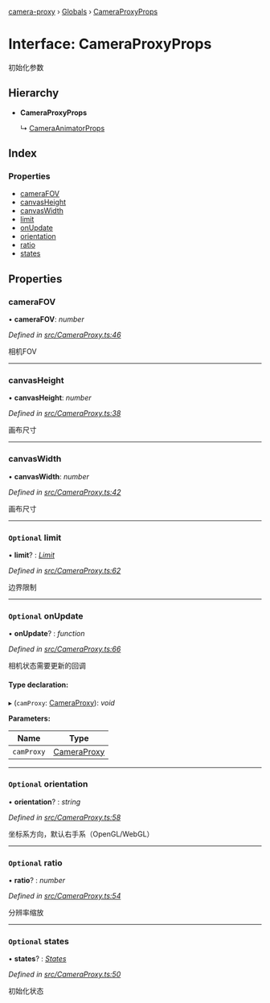 [camera-proxy](../README.md) › [Globals](../globals.md) › [CameraProxyProps](cameraproxyprops.md)

# Interface: CameraProxyProps

初始化参数

## Hierarchy

* **CameraProxyProps**

  ↳ [CameraAnimatorProps](cameraanimatorprops.md)

## Index

### Properties

* [cameraFOV](cameraproxyprops.md#camerafov)
* [canvasHeight](cameraproxyprops.md#canvasheight)
* [canvasWidth](cameraproxyprops.md#canvaswidth)
* [limit](cameraproxyprops.md#optional-limit)
* [onUpdate](cameraproxyprops.md#optional-onupdate)
* [orientation](cameraproxyprops.md#optional-orientation)
* [ratio](cameraproxyprops.md#optional-ratio)
* [states](cameraproxyprops.md#optional-states)

## Properties

###  cameraFOV

• **cameraFOV**: *number*

*Defined in [src/CameraProxy.ts:46](https://github.com/alibaba/camera-proxy/blob/2fa184b/src/CameraProxy.ts#L46)*

相机FOV

___

###  canvasHeight

• **canvasHeight**: *number*

*Defined in [src/CameraProxy.ts:38](https://github.com/alibaba/camera-proxy/blob/2fa184b/src/CameraProxy.ts#L38)*

画布尺寸

___

###  canvasWidth

• **canvasWidth**: *number*

*Defined in [src/CameraProxy.ts:42](https://github.com/alibaba/camera-proxy/blob/2fa184b/src/CameraProxy.ts#L42)*

画布尺寸

___

### `Optional` limit

• **limit**? : *[Limit](limit.md)*

*Defined in [src/CameraProxy.ts:62](https://github.com/alibaba/camera-proxy/blob/2fa184b/src/CameraProxy.ts#L62)*

边界限制

___

### `Optional` onUpdate

• **onUpdate**? : *function*

*Defined in [src/CameraProxy.ts:66](https://github.com/alibaba/camera-proxy/blob/2fa184b/src/CameraProxy.ts#L66)*

相机状态需要更新的回调

#### Type declaration:

▸ (`camProxy`: [CameraProxy](../classes/cameraproxy.md)): *void*

**Parameters:**

Name | Type |
------ | ------ |
`camProxy` | [CameraProxy](../classes/cameraproxy.md) |

___

### `Optional` orientation

• **orientation**? : *string*

*Defined in [src/CameraProxy.ts:58](https://github.com/alibaba/camera-proxy/blob/2fa184b/src/CameraProxy.ts#L58)*

坐标系方向，默认右手系（OpenGL/WebGL）

___

### `Optional` ratio

• **ratio**? : *number*

*Defined in [src/CameraProxy.ts:54](https://github.com/alibaba/camera-proxy/blob/2fa184b/src/CameraProxy.ts#L54)*

分辨率缩放

___

### `Optional` states

• **states**? : *[States](../globals.md#states)*

*Defined in [src/CameraProxy.ts:50](https://github.com/alibaba/camera-proxy/blob/2fa184b/src/CameraProxy.ts#L50)*

初始化状态

